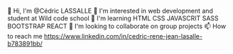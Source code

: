 
👋 Hi, I'm @Cédric LASSALLE
👀 I'm interested in web development and student at Wild code school
🌱 I'm learning HTML CSS JAVASCRIT SASS BOOTSTRAP REACT
💞️ I'm looking to collaborate on group projects
📫 How to reach me https://www.linkedin.com/in/cedric-rene-jean-lasalle-b783891bb/